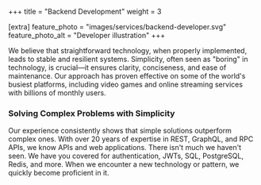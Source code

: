 +++
title = "Backend Development"
weight = 3

[extra]
feature_photo = "images/services/backend-developer.svg"
feature_photo_alt = "Developer illustration"
+++

We believe that straightforward technology, when properly implemented, leads to stable and resilient systems. Simplicity, often seen as "boring" in technology, is crucial—it ensures clarity, conciseness, and ease of maintenance. Our approach has proven effective on some of the world's busiest platforms, including video games and online streaming services with billions of monthly users.

### Solving Complex Problems with Simplicity

Our experience consistently shows that simple solutions outperform complex ones. With over 20 years of expertise in REST, GraphQL, and RPC APIs, we know APIs and web applications. There isn't much we haven't seen. We have you covered for authentication, JWTs, SQL, PostgreSQL, Redis, and more. When we encounter a new technology or pattern, we quickly become proficient in it.
